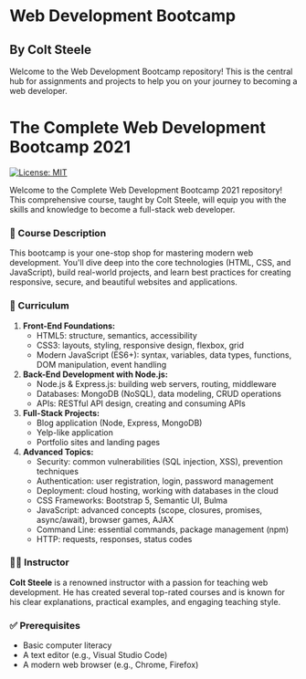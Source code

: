 # Web Development Bootcamp
## By Colt Steele

Welcome to the Web Development Bootcamp repository! This is the central hub for assignments and projects to help you on your journey to becoming a web developer.

# The Complete Web Development Bootcamp 2021

[![License: MIT](https://img.shields.io/badge/License-MIT-yellow.svg)](https://opensource.org/licenses/MIT)

Welcome to the Complete Web Development Bootcamp 2021 repository! This comprehensive course, taught by Colt Steele, will equip you with the skills and knowledge to become a full-stack web developer.

### 📖 Course Description

This bootcamp is your one-stop shop for mastering modern web development. You'll dive deep into the core technologies (HTML, CSS, and JavaScript), build real-world projects, and learn best practices for creating responsive, secure, and beautiful websites and applications.

### 📑 Curriculum

1. **Front-End Foundations:**
   - HTML5: structure, semantics, accessibility
   - CSS3: layouts, styling, responsive design, flexbox, grid
   - Modern JavaScript (ES6+): syntax, variables, data types, functions, DOM manipulation, event handling
2. **Back-End Development with Node.js:**
   - Node.js & Express.js: building web servers, routing, middleware
   - Databases: MongoDB (NoSQL), data modeling, CRUD operations
   - APIs: RESTful API design, creating and consuming APIs
3. **Full-Stack Projects:**
   - Blog application (Node, Express, MongoDB)
   - Yelp-like application
   - Portfolio sites and landing pages
4. **Advanced Topics:**
   - Security: common vulnerabilities (SQL injection, XSS), prevention techniques
   - Authentication: user registration, login, password management
   - Deployment: cloud hosting, working with databases in the cloud
   - CSS Frameworks: Bootstrap 5, Semantic UI, Bulma
   - JavaScript: advanced concepts (scope, closures, promises, async/await), browser games, AJAX
   - Command Line: essential commands, package management (npm)
   - HTTP: requests, responses, status codes

### 👩‍🏫 Instructor

**Colt Steele** is a renowned instructor with a passion for teaching web development. He has created several top-rated courses and is known for his clear explanations, practical examples, and engaging teaching style.

### ✅ Prerequisites

- Basic computer literacy
- A text editor (e.g., Visual Studio Code)
- A modern web browser (e.g., Chrome, Firefox)
